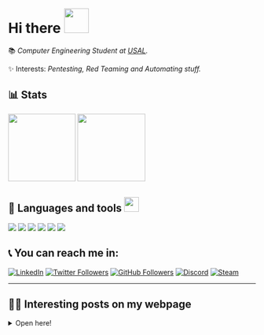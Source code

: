 # Hi there <img src="https://media.tenor.com/images/e18de738e02a96ebacd4127a2f07a1cc/tenor.gif" width="50">

📚 *Computer Engineering Student at [USAL](https://usal.es/).*

✨ Interests: *Pentesting, Red Teaming and Automating stuff.*

## 📊 Stats

<img height="137.3px" src="https://github-readme-stats.vercel.app/api?username=n0nuser&hide_title=true&hide_border=true&show_icons=true&include_all_commits=true&count_private=true&line_height=21&bg_color=30,e96443,904e95&title_color=fff&text_color=fff"/> <img height="137.3px" src="https://github-readme-stats.vercel.app/api/top-langs/?username=n0nuser&hide_title=true&hide_border=true&layout=compact&langs_count=6&exclude_repo=n0nuser.github.io&hide=Makefile&bg_color=10,904e95,e96443&title_color=fff&text_color=fff"/>

## 🚀 Languages and tools <img src="https://media.giphy.com/media/WUlplcMpOCEmTGBtBW/giphy.gif" width="30">

![](https://img.shields.io/badge/Shell_Script-000000?style=for-the-badge&logo=gnu-bash&logoColor=white&color=000000)
![](https://img.shields.io/badge/Python-000000?style=for-the-badge&logo=python&logoColor=white&color=000000)
![](https://img.shields.io/badge/C-000000?style=for-the-badge&logo=c&logoColor=white&color=000000)
![](https://img.shields.io/badge/Markdown-000000?style=for-the-badge&logo=markdown&logoColor=white&color=000000)
![](https://img.shields.io/badge/Hugo-000000?style=for-the-badge&logo=hugo&logoColor=white&color=000000)
![](https://img.shields.io/badge/Java-000000?style=for-the-badge&logo=java&logoColor=white&color=000000)

## 📞 You can reach me in:

[![LinkedIn](https://img.shields.io/badge/LinkedIn-0077B5?style=for-the-badge&logo=linkedin&logoColor=white&labelColor=000000&color=000000)](https://www.linkedin.com/in/nonuser/)
[![Twitter Followers](https://img.shields.io/twitter/follow/n0nuser_?style=for-the-badge&logo=twitter&label=Twitter&color=CDCDCD&labelColor=000000&logoColor=FFFFFF)](https://twitter.com/n0nuser_)
[![GitHub Followers](https://img.shields.io/github/followers/n0nuser?style=for-the-badge&logo=github&label=Github&color=CDCDCD&labelColor=000000)](https://github.com/n0nuser)
[![Discord](https://img.shields.io/badge/Discord-000000?style=for-the-badge&logo=discord&logoColor=white&labelColor=000000&color=000000)](https://discordapp.com/users/494558292752728079)
[![Steam](https://img.shields.io/badge/Steam-000000?style=for-the-badge&logo=steam&logoColor=white&labelColor=000000&color=000000)](https://steamcommunity.com/id/pjgr234)

***

## 👨‍💻 Interesting posts on my webpage

<details>
<summary>Open here!</summary>

### General

- **[Pentesting Common Ports](https://nonuser.es/posts/pentest_cheatsheet/)**
- **[General Pentesting Procedures](https://nonuser.es/posts/pentest_cheatsheet/)**
- **[Google Dorks](https://nonuser.es/posts/dorks/)**
- **[How to download streaming videos](https://nonuser.es/posts/m3u8/)**

### Languages
- **[Shell](https://nonuser.es/posts/bash_cheatsheet/)**
- **[Markdown](https://nonuser.es/posts/markdown/)**

### Server Setup Guide
- **[SSH](https://nonuser.es/posts/ssh/)**

***

## Webpage Tags

- **[Cheatsheets](https://nonuser.es/tags/cheatsheet/)**
- **[CTF's Writeups](https://nonuser.es/tags/writeup/)**
- **[Guides](https://nonuser.es/tags/guide/)**
- **[Projects](https://nonuser.es/tags/projects/)**
- **[RFID](https://nonuser.es/tags/rfid/)**
</details>
